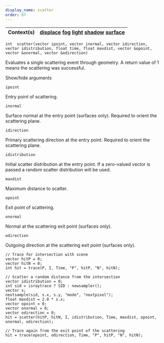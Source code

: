 ```yaml
---
display_name: scatter
order: 67
---
```

| Context(s) | [displace](../contexts/displace.html)  [fog](../contexts/fog.html)  [light](../contexts/light.html)  [shadow](../contexts/shadow.html)  [surface](../contexts/surface.html) |
| --- | --- |

`int  scatter(vector ipoint, vector inormal, vector idirection, vector idistribution, float time, float maxdist, vector &opoint, vector &onormal, vector &odirection)`

Evaluates a single scattering event through geometry. A return value of 1 means the scattering was successful.

Show/hide arguments

`ipoint`

Entry point of scattering.

`inormal`

Surface normal at the entry point (surfaces only). Required to orient the scattering plane.

`idirection`

Primary scattering direction at the entry point. Required to orient the scattering plane.

`idistribution`

Initial scatter distribution at the entry point. If a zero-valued vector is passed a random scatter distribution will be used.

`maxdist`

Maximum distance to scatter.

`opoint`

Exit point of scattering.

`onormal`

Normal at the scattering exit point (surfaces only).

`odirection`

Outgoing direction at the scattering exit point (surfaces only).

```vex
// Trace for intersection with scene
vector hitP = 0;
vector hitN = 0;
int hit = trace(P, I, Time, "P", hitP, "N", hitN);

// Scatter a random distance from the intersection
vector idistribution = 0;
int sid = israytrace ? SID : newsampler();
vector s;
nextsample(sid, s.x, s.y, "mode", "nextpixel");
float maxdist = 2.0 * s.x;
vector opoint = 0;
vector onormal = 0;
vector odirection = 0;
hit = scatter(hitP, hitN, I, idistribution, Time, maxdist, opoint, onormal, odirection);

// Trace again from the exit point of the scattering
hit = trace(opoint, odirection, Time, "P", hitP, "N", hitN);

```

